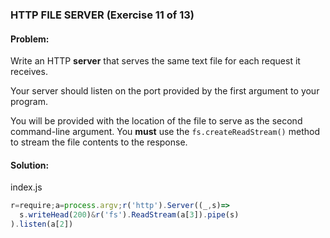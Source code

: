 ### HTTP FILE SERVER (Exercise 11 of 13)
#### Problem:
Write an HTTP **server** that serves the same text file for each request it receives.

Your server should listen on the port provided by the first argument to your program.

You will be provided with the location of the file to serve as the second command-line argument. You **must** use the `fs.createReadStream()` method to stream the file contents to the response.

#### Solution:
index.js
```js
r=require;a=process.argv;r('http').Server((_,s)=>
  s.writeHead(200)&r('fs').ReadStream(a[3]).pipe(s)
).listen(a[2])
```
